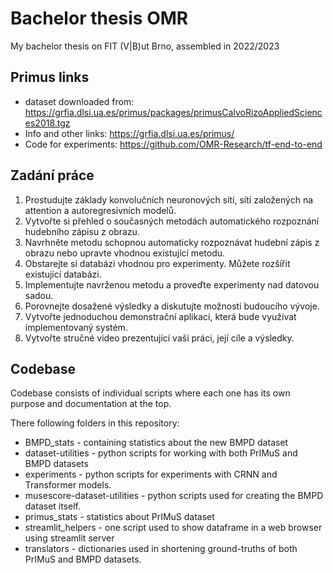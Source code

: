 # Bachelor thesis OMR
My bachelor thesis on FIT (V|B)ut Brno, assembled in 2022/2023

## Primus links
* dataset downloaded from: https://grfia.dlsi.ua.es/primus/packages/primusCalvoRizoAppliedSciences2018.tgz
* Info and other links: https://grfia.dlsi.ua.es/primus/
* Code for experiments: https://github.com/OMR-Research/tf-end-to-end

## Zadání práce
1. Prostudujte základy konvolučních neuronových sítí, sítí založených na attention a autoregresivních modelů.
2. Vytvořte si přehled o současných metodách automatického rozpoznání hudebního zápisu z obrazu.
3. Navrhněte metodu schopnou automaticky rozpoznávat hudební zápis z obrazu nebo upravte vhodnou existující metodu.
4. Obstarejte si databázi vhodnou pro experimenty. Můžete rozšířit existující databázi.
5. Implementujte navrženou metodu a proveďte experimenty nad datovou sadou.
6. Porovnejte dosažené výsledky a diskutujte možnosti budoucího vývoje.
7. Vytvořte jednoduchou demonstrační aplikaci, která bude využívat implementovaný systém.
8. Vytvořte stručné video prezentující vaši práci, její cíle a výsledky.

## Codebase

Codebase consists of individual scripts where each one has its own purpose and documentation at the top.

There following folders in this repository:
* BMPD_stats - containing statistics about the new BMPD dataset
* dataset-utilities - python scripts for working with both PrIMuS and BMPD datasets
* experiments - python scripts for experiments with CRNN and Transformer models.
* musescore-dataset-utilities - python scripts used for creating the BMPD dataset itself.
* primus_stats - statistics about PrIMuS dataset
* streamlit_helpers - one script used to show dataframe in a web browser using streamlit server
* translators - dictionaries used in shortening ground-truths of both PrIMuS and BMPD datasets.
